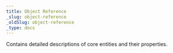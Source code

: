 ```yaml
---
title: Object Reference
_slug: object-reference
_oldSlug: object-reference
_type: docs
---
```

Contains detailed descriptions of core entities and their properties.